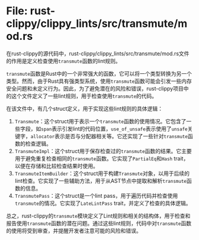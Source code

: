 # File: rust-clippy/clippy_lints/src/transmute/mod.rs

在rust-clippy的源代码中，rust-clippy/clippy_lints/src/transmute/mod.rs文件的作用是定义检查使用`transmute`函数的lint规则。

`transmute`函数是Rust中的一个非常强大的函数，它可以将一个类型转换为另一个类型。然而，由于Rust具有强类型系统，使用`transmute`函数可能会引发一些内存安全问题和未定义行为。因此，为了避免潜在的风险和错误，rust-clippy项目中的这个文件定义了一些lint规则，用于检查使用`transmute`的代码。

在该文件中，有几个struct定义，用于实现这些lint规则的具体逻辑：

1. `Transmute`：这个struct用于表示一个`transmute`函数的使用情况。它包含了一些字段，如`span`表示引发lint的代码位置，`use_of_unsafe`表示使用了`unsafe`关键字，`allocator`表示是否与分配器相关等。它还实现了一些针对`transmute`函数的检查逻辑。
2. `TransmuteImpl`：这个struct用于保存检查过的`transmute`函数的结果。它主要用于避免重复检查相同的`transmute`函数。它实现了`PartialEq`和`Hash` trait，以便在存储和比较检查结果时使用。
3. `TransmuteItemBuilder`：这个struct用于构建`Transmute`对象，以用于后续的lint检查。它实现了一些辅助方法，用于从AST节点中提取和解析`transmute`函数的信息。
4. `TransmutePass`：这个struct是一个lint pass，用于遍历代码并检查使用`transmute`的情况。它实现了`LateLintPass` trait，并定义了检查的具体逻辑。

总之，rust-clippy的`transmute`模块定义了Lint规则和相关的结构体，用于检查和报告使用`transmute`函数的潜在问题。通过这些lint规则，代码中对`transmute`函数的使用将受到审查，并提醒开发者注意可能的风险和错误。

